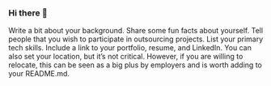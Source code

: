 ### Hi there 👋

<!--
**AlenaKaliuzhnaya/AlenaKaliuzhnaya** is a ✨ _special_ ✨ repository because its `README.md` (this file) appears on your GitHub profile.

Here are some ideas to get you started:

- 🔭 I’m currently working on ...
- 🌱 I’m currently learning ...
- 👯 I’m looking to collaborate on ...
- 🤔 I’m looking for help with ...
- 💬 Ask me about ...
- 📫 How to reach me: ...
- 😄 Pronouns: ...
- ⚡ Fun fact: ...
-->
Write a bit about your background.
Share some fun facts about yourself.
Tell people that you wish to participate in outsourcing projects.
List your primary tech skills.
Include a link to your portfolio, resume, and LinkedIn.
You can also set your location, but it’s not critical. However, if you are willing to relocate, this can be seen as a big plus by employers and is worth adding to your README.md.
